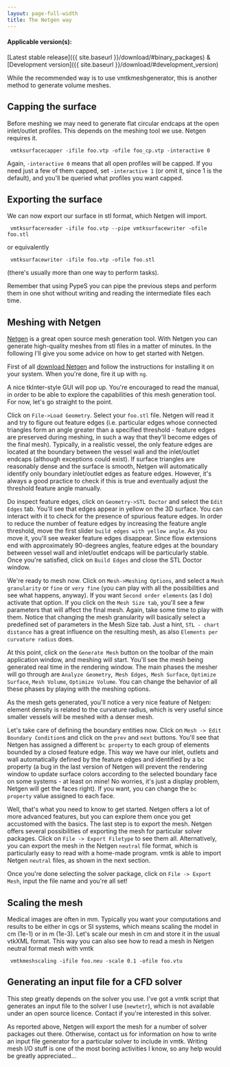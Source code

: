 ```yaml
---
layout: page-full-width
title: The Netgen way
---
```


#### Applicable version(s): 
[Latest stable release]({{ site.baseurl }}/download/#binary_packages) & [Development version]({{ site.baseurl }}/download/#development_version)

While the recommended way is to use vmtkmeshgenerator, this is another method to generate volume meshes.

## Capping the surface

Before meshing we may need to generate flat circular endcaps at the open inlet/outlet profiles. This depends on the meshing tool we use. Netgen requires it.

     vmtksurfacecapper -ifile foo.vtp -ofile foo_cp.vtp -interactive 0

Again, `-interactive 0` means that all open profiles will be capped. If you need just a few of them capped, set `-interactive 1` (or omit it, since 1 is the default), and you'll be queried what profiles you want capped. 


## Exporting the surface

We can now export our surface in stl format, which Netgen will import.

     vmtksurfacereader -ifile foo.vtp --pipe vmtksurfacewriter -ofile foo.stl

or equivalently

     vmtksurfacewriter -ifile foo.vtp -ofile foo.stl

(there's usually more than one way to perform tasks).

Remember that using PypeS you can pipe the previous steps and perform them in one shot without writing and reading the intermediate files each time. 

## Meshing with Netgen

[Netgen](http://www.hpfem.jku.at/netgen/) is a great open source mesh generation tool. With Netgen you can generate high-quality meshes from stl files in a matter of minutes. In the following I'll give you some advice on how to get started with Netgen.

First of all [download Netgen](http://www.hpfem.jku.at/netgen/index.html?/netgen/download.html) and follow the instructions for installing it on your system. When you're done, fire it up with `ng`.

A nice tkInter-style GUI will pop up. You're encouraged to read the manual, in order to be able to explore the capabilities of this mesh generation tool. For now, let's go straight to the point.

Click on `File->Load Geometry`. Select your `foo.stl` file. Netgen will read it and try to figure out feature edges (i.e. particular edges whose connected triangles form an angle greater than a specified threshold - feature edges are preserved during meshing, in such a way that they'll become edges of the final mesh). Typically, in a realistic vessel, the only feature edges are located at the boundary between the vessel wall and the inlet/outlet endcaps (although exceptions could exist). If surface triangles are reasonably dense and the surface is smooth, Netgen will automatically identify only boundary inlet/outlet edges as feature edges. However, it's always a good practice to check if this is true and eventually adjust the threshold feature angle manually.

Do inspect feature edges, click on `Geometry->STL Doctor` and select the `Edit Edges` tab. You'll see that edges appear in yellow on the 3D surface. You can interact with it to check for the presence of spurious feature edges. In order to reduce the number of feature edges by increasing the feature angle threshold, move the first slider `build edges with yellow angle`. As you move it, you'll see weaker feature edges disappear. Since flow extensions end with approximately 90-degrees angles, feature edges at the boundary between vessel wall and inlet/outlet endcaps will be particularly stable. Once you're satisfied, click on `Build Edges` and close the STL Doctor window.

We're ready to mesh now. Click on `Mesh->Meshing Options`, and select a `Mesh granularity` or `fine` or `very fine` (you can play with all the possibilities and see what happens, anyway). If you want `Second order elements` (as I do) activate that option. If you click on the `Mesh Size tab`, you'll see a few parameters that will affect the final mesh. Again, take some time to play with them. Notice that changing the mesh granularity will basically select a predefined set of parameters in the Mesh Size tab. Just a hint, `STL - chart distance` has a great influence on the resulting mesh, as also `Elements per curvature radius` does.

At this point, click on the `Generate Mesh` button on the toolbar of the main application window, and meshing will start. You'll see the mesh being generated real time in the rendering window. The main phases the mesher will go through are `Analyze Geometry`,` Mesh Edges`,` Mesh Surface`, `Optimize Surface`, `Mesh Volume`, `Optimize Volume`. You can change the behavior of all these phases by playing with the meshing options.

As the mesh gets generated, you'll notice a very nice feature of Netgen: element density is related to the curvature radius, which is very useful since smaller vessels will be meshed with a denser mesh.

Let's take care of defining the boundary entities now. Click on `Mesh -> Edit Boundary Condition`s and click on the `prev` and `next` buttons. You'll see that Netgen has assigned a different `bc property` to each group of elements bounded by a closed feature edge. This way we have our inlet, outlets and wall automatically defined by the feature edges and identified by a bc property (a bug in the last version of Netgen will prevent the rendering window to update surface colors according to the selected boundary face on some systems - at least on mine! No worries, it's just a display problem, Netgen will get the faces right). If you want, you can change the `bc property` value assigned to each face.

Well, that's what you need to know to get started. Netgen offers a lot of more advanced features, but you can explore them once you get accustomed with the basics. The last step is to export the mesh. Netgen offers several possibilities of exporting the mesh for particular solver packages. Click on `File -> Export Filetype` to see them all. Alternatively, you can export the mesh in the Netgen `neutral` file format, which is particularly easy to read with a home-made program. vmtk is able to import Netgen `neutral` files, as shown in the next section.

Once you're done selecting the solver package, click on `File -> Export Mesh`, input the file name and you're all set! 

## Scaling the mesh

Medical images are often in mm. Typically you want your computations and results to be either in cgs or SI systems, which means scaling the model in cm (1e-1) or in m (1e-3). Let's scale our mesh in cm and store it in the usual vtkXML format. This way you can also see how to read a mesh in Netgen neutral format mesh with vmtk

     vmtkmeshscaling -ifile foo.neu -scale 0.1 -ofile foo.vtu

## Generating an input file for a CFD solver

This step greatly depends on the solver you use. I've got a vmtk script that generates an input file to the solver I use (`newtetr`), which is not available under an open source licence. Contact if you're interested in this solver.

As reported above, Netgen will export the mesh for a number of solver packages out there. Otherwise, contact us for information on how to write an input file generator for a particular solver to include in vmtk. Writing mesh I/O stuff is one of the most boring activities I know, so any help would be greatly appreciated... 